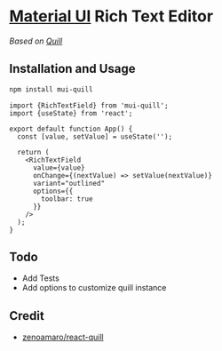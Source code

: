 # [Material UI][mui] Rich Text Editor

*Based on [Quill][quill]*

## Installation and Usage

```sh
npm install mui-quill
```

```tsx
import {RichTextField} from 'mui-quill';
import {useState} from 'react';

export default function App() {
  const [value, setValue] = useState('');

  return (
    <RichTextField
      value={value}
      onChange={(nextValue) => setValue(nextValue)}
      variant="outlined"
      options={{
        toolbar: true
      }}
    />
  );
}
```

## Todo

- Add Tests
- Add options to customize quill instance

## Credit

- [zenoamaro/react-quill][credit-zenoamaro]

[mui]: https://material-ui.com
[quill]: https://quilljs.com
[credit-zenoamaro]: https://github.com/zenoamaro/react-quill
